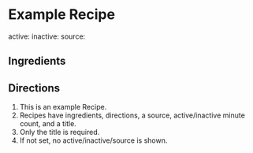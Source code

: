 # Example Recipe
active: 
inactive: 
source: 
## Ingredients
## Directions
1. This is an example Recipe. 
2. Recipes have ingredients, directions, a source, active/inactive minute count, and a title.
3. Only the title is required. 
4. If not set, no active/inactive/source is shown. 
